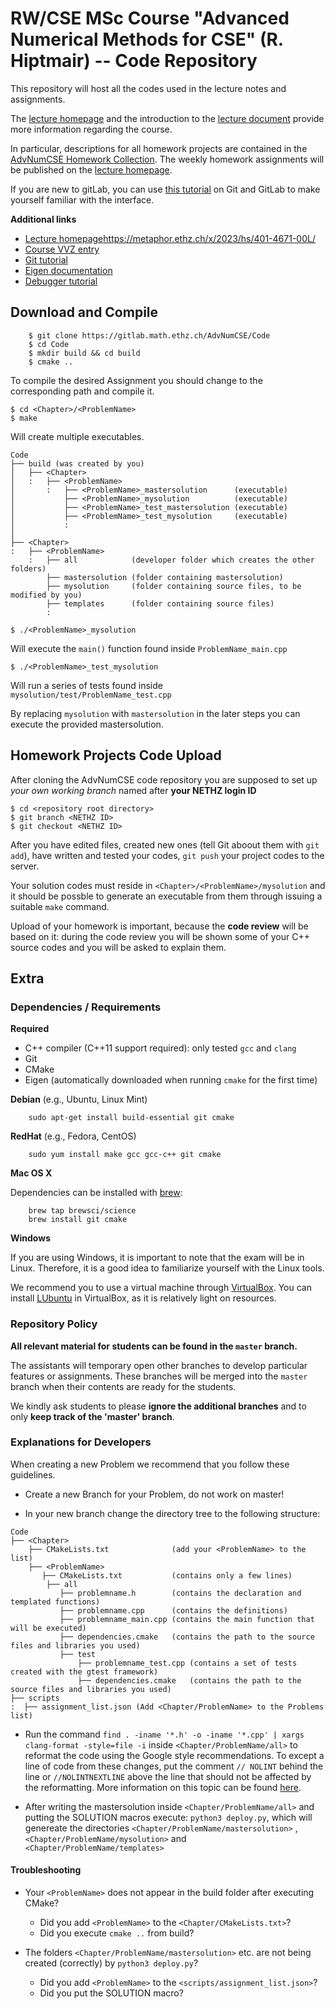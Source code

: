 # RW/CSE MSc Course "Advanced Numerical Methods for CSE" (R. Hiptmair) -- Code Repository

This repository will host all the codes used in the lecture notes and assignments.

The [lecture homepage](https://metaphor.ethz.ch/x/2023/hs/401-4671-00L/) and the
introduction to the [lecture
document](https://people.math.ethz.ch/~grsam/ADVNCSE/ADVNCSE.pdf) provide more information
regarding the course. 

In particular, descriptions for all homework projects are contained in the [AdvNumCSE
Homework
Collection](https://people.math.ethz.ch/~grsam/ADVNCSE/HOMEWORK/ADVNCSEProblems.pdf). The
weekly homework assignments will be published on the [lecture homepage](https://metaphor.ethz.ch/x/2023/hs/401-4671-00L/).

If you are new to gitLab, you can use [this tutorial](https://gitlab.math.ethz.ch/tille/gitlab-introduction) on Git and GitLab 
to make yourself familiar with the interface.

**Additional links**

- [Lecture homepage]()https://metaphor.ethz.ch/x/2023/hs/401-4671-00L/
- [Course VVZ entry](https://www.vorlesungen.ethz.ch/Vorlesungsverzeichnis/lerneinheit.view?semkez=2023W&ansicht=ALLE&lerneinheitId=174538&lang=de)
- [Git tutorial](https://gitlab.math.ethz.ch/tille/gitlab-introduction/blob/master/git/README.md)
- [Eigen documentation](http://eigen.tuxfamily.org/dox/)
- [Debugger tutorial](https://gitlab.math.ethz.ch/tille/debugging-cpp-code-with-lldb)

## Download and Compile

        $ git clone https://gitlab.math.ethz.ch/AdvNumCSE/Code
        $ cd Code
        $ mkdir build && cd build
        $ cmake ..

To compile the desired Assignment you should change to the corresponding path and compile it.

    $ cd <Chapter>/<ProblemName>
    $ make

Will create multiple executables.
```
Code
├── build (was created by you)
│   ├── <Chapter>
│   :   ├── <ProblemName>
│       :   ├── <ProblemName>_mastersolution      (executable)
│           ├── <ProblemName>_mysolution          (executable)
│           ├── <ProblemName>_test_mastersolution (executable)
│           ├── <ProblemName>_test_mysolution     (executable)
│           :
│
├── <Chapter>
:   ├── <ProblemName>
    :   ├── all            (developer folder which creates the other folders)
        ├── mastersolution (folder containing mastersolution)
        ├── mysolution     (folder containing source files, to be modified by you)
        ├── templates      (folder containing source files)
        :
```
    
    $ ./<ProblemName>_mysolution 
Will execute the `main()` function found inside `ProblemName_main.cpp`

    $ ./<ProblemName>_test_mysolution 
Will run a series of tests found inside `mysolution/test/ProblemName_test.cpp`

By replacing `mysolution` with `mastersolution` in the later steps you can execute the provided mastersolution.

## Homework Projects Code Upload

After cloning the AdvNumCSE code repository you are supposed to set up _your own working
branch_ named after **your NETHZ login ID**

	$ cd <repository root directory>
	$ git branch <NETHZ ID>
	$ git checkout <NETHZ ID>

After you have edited files, created new ones (tell Git aboout them with `git add`), have
written and tested your codes, `git push` your project codes to the server. 

Your solution codes must reside in `<Chapter>/<ProblemName>/mysolution` and it should be
possble to generate an executable from them through issuing a suitable `make` command. 

Upload of your homework is important, because the **code review** will be based on it:
during the code review you will be shown some of your C++ source codes and you will be asked to
explain them. 

## Extra

### Dependencies / Requirements

**Required**

- C++ compiler (C++11 support required): only tested `gcc` and `clang`
- Git
- CMake
- Eigen (automatically downloaded when running `cmake` for the first time)

__Debian__ (e.g., Ubuntu, Linux Mint)

        sudo apt-get install build-essential git cmake

__RedHat__ (e.g., Fedora, CentOS)

        sudo yum install make gcc gcc-c++ git cmake

__Mac OS X__

Dependencies can be installed with [brew](http://brew.sh/):

        brew tap brewsci/science
        brew install git cmake
	
__Windows__

If you are using Windows, it is important to note that the exam will be in Linux.
Therefore, it is a good idea to familiarize yourself with the Linux tools.

We recommend you to use a virtual machine through [VirtualBox](https://www.virtualbox.org/).
You can install [LUbuntu](http://lubuntu.net/) in VirtualBox,
as it is relatively light on resources.

### Repository Policy

__All relevant material for students can be found in the `master` branch.__

The assistants will temporary open other branches to develop particular features or assignments.
These branches will be merged into the `master` branch when their contents are ready for the students.

We kindly ask students to please __ignore the additional branches__ and to only __keep track of the 'master' branch__.

### Explanations for  Developers

When creating a new Problem we recommend that you follow these guidelines.
-  Create a new Branch for your Problem, do not work on master!

-  In your new branch change the directory tree to the following structure:
```
Code
├── <Chapter>
    ├── CMakeLists.txt              (add your <ProblemName> to the list)
    ├── <ProblemName>               
       ├── CMakeLists.txt           (contains only a few lines)
        ├── all 
           ├── problemname.h        (contains the declaration and templated functions)
           ├── problemname.cpp      (contains the definitions)
           ├── problemname_main.cpp (contains the main function that will be executed)
           ├── dependencies.cmake   (contains the path to the source files and libraries you used)         
           ├── test
               ├── problemname_test.cpp (contains a set of tests created with the gtest framework)
               ├── dependencies.cmake   (contains the path to the source files and libraries you used)         
├── scripts 
:  ├── assignment_list.json (Add <Chapter/ProblemName> to the Problems list)       
```

- Run the command `find . -iname '*.h' -o -iname '*.cpp' | xargs clang-format -style=file -i` inside `<Chapter/ProblemName/all>` 
to reformat the code using the Google style recommendations. To except a line of code from these changes, put the comment `// NOLINT` behind the line or 
`//NOLINTNEXTLINE` above the line that should not be affected by the reformatting. More information on this topic can be found [here](https://clang.llvm.org/extra/clang-tidy/).


- After writing the mastersolution inside `<Chapter/ProblemName/all>` and putting the SOLUTION macros execute:
`python3 deploy.py`, which will genereate the directories `<Chapter/ProblemName/mastersolution>` , `<Chapter/ProblemName/mysolution>` and `<Chapter/ProblemName/templates>`

#### Troubleshooting

- Your `<ProblemName>` does not appear in the build folder after executing CMake?

  - Did you add `<ProblemName>` to the `<Chapter/CMakeLists.txt>`?
  - Did you execute `cmake ..` from build?


- The folders `<Chapter/ProblemName/mastersolution>` etc. are not being created (correctly) by `python3 deploy.py`?

    - Did you add `<ProblemName>` to the `<scripts/assignment_list.json>`?
    - Did you put the SOLUTION macro?
